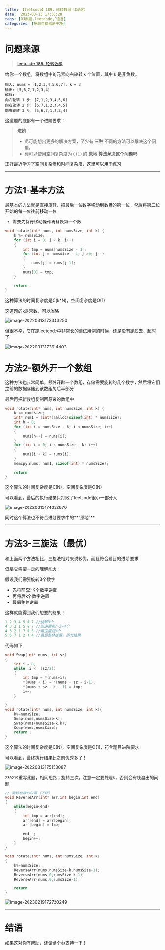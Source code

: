 ```yaml
---
title: 【leetcode】189. 轮转数组（C语言）
date:  2022-03-13 17:51:28
tags: [OJ刷题,leetcode,C语言]
categories: [把题目都给刷干净]
---
```


# 问题来源

> [leetcode 189. 轮转数组](https://leetcode-cn.com/problems/rotate-array/)

给你一个数组，将数组中的元素向右轮转 `k` 个位置，其中 `k` 是非负数。

~~~
输入: nums = [1,2,3,4,5,6,7], k = 3
输出: [5,6,7,1,2,3,4]
解释:
向右轮转 1 步: [7,1,2,3,4,5,6]
向右轮转 2 步: [6,7,1,2,3,4,5]
向右轮转 3 步: [5,6,7,1,2,3,4]
~~~

这道题的底部有一个进阶要求：

>**进阶：**
>
>- 尽可能想出更多的解决方案，至少有 **三种** 不同的方法可以解决这个问题。
>- 你可以使用空间复杂度为 `O(1)` 的 **原地** **算法解决这个问题吗**

正好最近学习了[空间复杂度和时间复杂度](https://blog.csdn.net/muxuen/article/details/123456924?spm=1001.2014.3001.5502)，这里可以用于练习

----

# 方法1-基本方法

最基本的方法就是直接旋转，把最后一位数字移动到数组的第一位，然后将第二位开始的每一位往前移动一位

* 需要先执行移动操作再替换第一个数

~~~c
void rotate(int* nums, int numsSize, int k) {
    k %= numsSize;
    for (int i = 0; i < k; i++)
    {
        int tmp = nums[numsSize - 1];
        for (int j = numsSize - 1; j >0; j--)
        {
            nums[j] = nums[j-1];
        }
        nums[0] = tmp;
    }

    return;
}
~~~

这种算法的时间复杂度是O(k*N)，空间复杂度是O(1)

这道题的k是常数，可以省略

![image-20220313173343250](https://img1.musnow.top/i/23/02/image-20220313173343250.png)

但很不幸，它在跑leetcode中非常长的测试用例的时候，还是没有跑过去，超时了

![image-20220313173614403](https://img1.musnow.top/i/23/02/image-20220313173614403.png)

# 方法2-额外开一个数组

这种方法也非常简单，额外开辟一个数组，存储需要旋转的几个数字，然后将它们之前的数据存储到该数组的后半部分

最后再把新数组复制回原来的数组中

~~~c
void rotate(int* nums, int numsSize, int k) {
    k %= numsSize;
    int* num1 = (int*)malloc(sizeof(int) * numsSize);
    int h = 0;
    for (int i = numsSize - k; i < numsSize; i++)
    {
        num1[h++] = nums[i];
    }
    for (int i = 0; i < numsSize - k; i++)
    {
        num1[i + k] = nums[i];
    }
    memcpy(nums, num1, sizeof(int) * numsSize);

    return;
}
~~~

这个算法的时间复杂度是O(N)，空间复杂度是O(N)

可以看到，最后的执行结果只打败了leetcode很小一部分人

![image-20220313174652870](https://img1.musnow.top/i/23/02/image-20220313174652870.png)

同时这个算法也不符合进阶要求中的**“原地”**

----

# 方法3-三旋法（最优）

和上面两个方法相比，三旋法相对来说较优，而且符合题目的进阶要求

但是它需要一定的理解能力：

假设我们需要旋转3个数字

* 先将前SZ-K个数字逆置
* 再将后k个数字逆置
* 最后整体逆置

这样就能得到我们想要的结果！

~~~c
1 2 3 4 5 6 7 //旋转3个
4 3 2 1 5 6 7 //先逆置前7-3=4个
4 3 2 1 7 6 5 //再逆置后3个
5 6 7 1 2 3 4 //最后整体逆置，即为结果
~~~

代码如下

~~~c
void Swap(int* nums, int sz)
{
    int i = 0;
    while (i <  (sz/2))
    {
        int tmp = *(nums+i);
        *(nums + i) = *(nums + sz - i-1);
        *(nums + sz - i - 1) = tmp;
        i++;
    }

}
void rotate(int* nums, int numsSize, int k){
    k%=numsSize;
    Swap(nums,numsSize-k);
    Swap(nums+numsSize-k,k);
    Swap(nums,numsSize);
    return ;
}
~~~

这个算法的时间复杂度是O(N)，空间复杂度是O(1)，符合题目进阶要求

可以看到，最终执行结果比之前优秀多了！

![image-20220313175153087](https://img1.musnow.top/i/23/02/image-20220313175153087.png)

`230219`重写此题，相同思路；旋转三次。注意一定要处理k，否则会有栈溢出的问题

~~~c
// 旋转参数的位置（下标）
void ReverseArr(int* arr,int begin,int end)
{
    while(begin<end)
    {
        int tmp = arr[end];
        arr[end] = arr[begin];
        arr[begin] = tmp;

        end--;
        begin++;
    }
}

void rotate(int* nums, int numsSize, int k) 
{
    k%=numsSize;
    ReverseArr(nums,numsSize-k,numsSize-1);
    ReverseArr(nums,0,numsSize-k-1);
    ReverseArr(nums,0,numsSize-1);

    return;
}
~~~

![image-20230219172720249](https://img1.musnow.top/i/23/02/63f1eb75f2ae2.png)

----

# 结语

如果这对你有帮助，还请点个👍支持一下！

